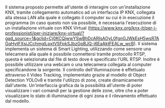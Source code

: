 Il sistema proposto permette all'utente di interagire con un'installazione KNX, 
tramite collegamento automatico ad un interfaccia IP KNX, collegata alla stessa LAN alla quale è collegato il computer su cui è in esecuzione il programma (in caso questo non sia possibile, è
necessaria l'esecuzione di un installazione virtuale con KNX Virtual (https://www.knx.org/knx-it/per-i-professionisti/per-iniziare/knx-virtual/?gad_source=1&gclid=Cj0KCQjwwYSwBhDcARIsAOyL0fgnGJWkEsH5wsR7AGqHytFXsiJCchmgILpxtVSFpkSJbzGpBJQ-i6EaAktFEALw_wcB).
Il sistema implementa un sistema di Smart Lighting, utilizzando come sensore una telecamera alla quale è possibile connettersi tramite protocollo RTSP, questa è selezionata dal file di testo dove è specificato l'URL RTSP. Inoltre è possibile utilizzare una webcam o una telecamera collegata al computer specificandone la sorgente.
Il controllo dell'illuminazione è effettuato attraverso il Video Tracking, implementato grazie al modello di Object Detection YOLOv8 e tramite l'utilizzo di zone, create dinamicamente dall'utente.
Un'interfaccia grafica da la possibilità all'utente di poter visualizzare i vari comandi per la gestione delle zone, oltre che a poter visualizzare lo stato di illuminazione di ogni zona e il rilevamento effettuato dal modello.
